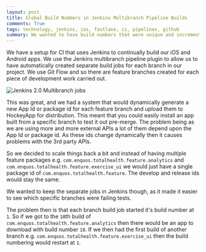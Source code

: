 ```yaml
---
layout: post
title: Global Build Numbers in Jenkins Multibranch Pipeline Builds
comments: True
tags: technology, jenkins, ios, fastlane, ci, pipelines, github
summary: We wanted to have build numbers that were unique and incremental across all of our build jobs. Here is how I did it with a small python microservice.
---
```


We have a setup for CI that uses Jenkins to continually build our iOS and Android apps. We use the Jenkins multibranch pipeline plugin to allow us to have automatically created separate build jobs for each branch in our project. We use Git Flow and so there are feature branches created for each piece of development work carried out.

![Jenkins 2.0 Multibranch jobs](/public/jenkins_multibranch_view.png)

This was great, and we had a system that would dynamically generate a new App Id or package id for each feature branch and upload them to HockeyApp for distribution. This meant that you could easily install an app built from a specific branch to test it out pre-merge. The problem being as we are using more and more external APIs a lot of them depend upon the App Id or package id. As these ids change dynamically then it causes problems with the 3rd party APIs.

So we decided to scale things back a bit and instead of having multiple feature packages e.g. `com.enquos.totalhealth.feature.analytics` and `com.enquos.totalhealth.feature.exercise_ui` we would just have a single package id of `com.enquos.totalhealth.feature`. The develop and release ids would stay the same. 

We wanted to keep the separate jobs in Jenkins though, as it made it easier to see which specific branches were failing tests. 

The problem then is that each branch build job started it's build number at `1`. So if we got to the `10`th build of `com.enquos.totalhealth.feature.analytics` then there would be an app to download with build number `10`. If we then had the first build of another branch e.g.  `com.enquos.totalhealth.feature.exercise_ui` then the build numbering would restart at `1`.

